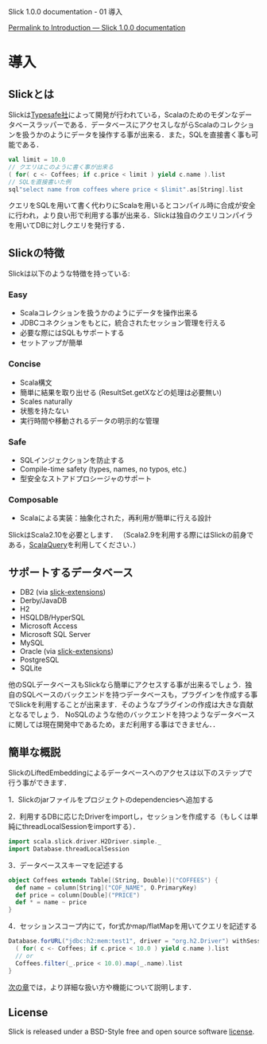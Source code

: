 Slick 1.0.0 documentation - 01 導入
<!-- Introduction -->
[Permalink to Introduction — Slick 1.0.0 documentation](http://slick.typesafe.com/doc/1.0.0/introduction.html)

導入
=======

Slickとは
-------
<!-- What is Slick -->

Slickは[Typesafe社](http://www.typesafe.com)によって開発が行われている，Scalaのためのモダンなデータベースラッパーである．データベースにアクセスしながらScalaのコレクションを扱うかのようにデータを操作する事が出来る．また，SQLを直接書く事も可能である．

<!--Slick is Typesafe‘s modern database query and access library for Scala. It allows you to work with stored data almost as if you were using Scala collections while at the same time giving you full control over when a database access happens and which data is transferred. You can also use SQL directly.-->

```scala
val limit = 10.0
// クエリはこのように書く事が出来る
( for( c <- Coffees; if c.price < limit ) yield c.name ).list
// SQLを直接書いた例
sql"select name from coffees where price < $limit".as[String].list
```

クエリをSQLを用いて書く代わりにScalaを用いるとコンパイル時に合成が安全に行われ，より良い形で利用する事が出来る．Slickは独自のクエリコンパイラを用いてDBに対しクエリを発行する．

<!--When using Scala instead of SQL for your queries you profit from the compile-time safety(何これ) and compositionality. Slick can generate queries for different backends including your own, using its extensible query compiler. -->

Slickの特徴
-----------
<!-- Why Slick?/Feature -->


Slickは以下のような特徴を持っている:

<!-- Slick offers a unique combination of features: -->

### Easy
- Scalaコレクションを扱うかのようにデータを操作出来る
- JDBCコネクションをもとに，統合されたセッション管理を行える
- 必要な際にはSQLもサポートする
- セットアップが簡単

<!--- Access stored data just like Scala collections
- Unified session management based on JDBC Connections
- Supports SQL if you need it
- Simple setup-->

### Concise

- Scala構文
- 簡単に結果を取り出せる (ResultSet.getXなどの処理は必要無い)
- Scales naturally
- 状態を持たない
- 実行時間や移動されるデータの明示的な管理

<!--- Scala syntax
- Fetch results without pain (no ResultSet.getX)
- Scales naturally
- Stateless (like the web)
- Explicit control of execution time and transferred data-->

### Safe
- SQLインジェクションを防止する
- Compile-time safety (types, names, no typos, etc.)
- 型安全なストアドプロシージャのサポート

<!--- No SQL-injections
- Compile-time safety (types, names, no typos, etc.)
- Type-safe support of stored procedures-->

### Composable

- Scalaによる実装：抽象化された，再利用が簡単に行える設計

<!--- It‘s Scala code: abstract and re-use with ease-->

SlickはScala2.10を必要とします．
（Scala2.9を利用する際にはSlickの前身である，[ScalaQuery](http://scalaquery.org)を利用してください．）

<!--Slick requires Scala 2.10. (For Scala 2.9 please use [ScalaQuery](http://scalaquery.org), the predecessor of Slick).-->

サポートするデータベース
-----------------------

- DB2 (via [slick-extensions](http://slick.typesafe.com/doc/1.0.0/extensions.html))
- Derby/JavaDB
- H2
- HSQLDB/HyperSQL
- Microsoft Access
- Microsoft SQL Server
- MySQL
- Oracle (via [slick-extensions](http://slick.typesafe.com/doc/1.0.0/extensions.html))
- PostgreSQL
- SQLite

他のSQLデータベースもSlickなら簡単にアクセスする事が出来るでしょう．独自のSQLベースのバックエンドを持つデータベースも，プラグインを作成する事でSlickを利用することが出来ます．そのようなプラグインの作成は大きな貢献となるでしょう．
NoSQLのような他のバックエンドを持つようなデータベースに関しては現在開発中であるため，まだ利用する事はできません．．

<!--Other SQL databases can be accessed right away with a reduced feature set. Writing a fully featured plugin for your own SQL-based backend can be achieved with a reasonable amount of work. Support for other backends (like NoSQL) is under development but not yet available.-->

簡単な概説
----------

SlickのLiftedEmbeddingによるデータベースへのアクセスは以下のステップで行う事ができます．

<!--Accessing databases using Slick’s lifted embedding requires the following steps.-->

1．Slickのjarファイルをプロジェクトのdependenciesへ追加する

<!--Add the Slick jar and its dependencies to your project-->

2．利用するDBに応じたDriverをimportし，セッションを作成する（もしくは単純にthreadLocalSessionをimportする）．

<!--Pick a driver for a particular db and create a session (or simply pick threadLocalSession)-->

```scala
import scala.slick.driver.H2Driver.simple._
import Database.threadLocalSession
```

3．データベーススキーマを記述する

<!--Describe your Database schema-->

```scala
object Coffees extends Table[(String, Double)]("COFFEES") {
  def name = column[String]("COF_NAME", O.PrimaryKey)
  def price = column[Double]("PRICE")
  def * = name ~ price
}
```

4．セッションスコープ内にて，for式かmap/flatMapを用いてクエリを記述する

<!--Write queries using for-comprehensions or map/flatMap wrapped in a session scope-->

```scala
Database.forURL("jdbc:h2:mem:test1", driver = "org.h2.Driver") withSession {
  ( for( c <- Coffees; if c.price < 10.0 ) yield c.name ).list
  // or
  Coffees.filter(_.price < 10.0).map(_.name).list
}
```

[次の章](http://slick.typesafe.com/doc/1.0.0/gettingstarted.html)では，より詳細な扱い方や機能について説明します．

<!--The [next chapter](http://slick.typesafe.com/doc/1.0.0/gettingstarted.html) explains these steps and further aspects in more detail.-->

License
--------

Slick is released under a BSD-Style free and open source software [license](https://github.com/slick/slick/blob/1.0.0/LICENSE.txt).
